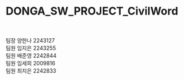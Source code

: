 # DONGA_SW_PROJECT_CivilWord
<br>


팀장 양한나 2243127 <br>
팀원 임지은 2243255 <br>
팀원 배준영 2242844<br>
팀원 임세희 2009816<br>
팀원 최지은 2242833<br>
